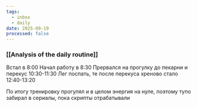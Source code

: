 ```yaml
---
tags:
  - inbox
  - daily
date: 2025-09-19
processed: false
---
```

### [[Analysis of the daily routine]]

Встал в 8:00
Начал работу в 8:30
Прервался на прогулку до пекарни и перекус 10:30-11:30
Лег поспать, те после перекуса хреново стало 12:40-13:20

По итогу тренировку прогулял и в целом энергия на нуле, поэтому тупо забирал в сериалы, пока скрипты отрабатывали 